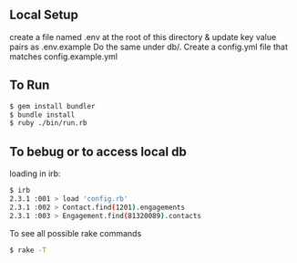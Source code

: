 ## Local Setup

create a file named .env at the root of this directory & update key value pairs as .env.example
Do the same under db/. Create a config.yml file that matches config.example.yml

## To Run
```sh
$ gem install bundler
$ bundle install
$ ruby ./bin/run.rb
```

## To bebug or to access local db

loading in irb:
```sh
$ irb
2.3.1 :001 > load 'config.rb'
2.3.1 :002 > Contact.find(1201).engagements
2.3.1 :003 > Engagement.find(81320089).contacts
```

To see all possible rake commands
```sh
$ rake -T
```
